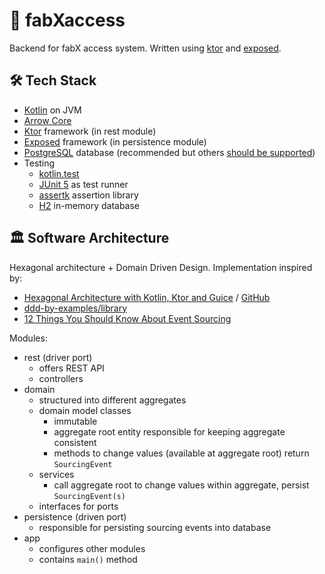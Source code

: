 # 🔐 fabXaccess

Backend for fabX access system. Written using [ktor](https://ktor.io) and [exposed](https://github.com/JetBrains/Exposed).

## 🛠 Tech Stack

* [Kotlin](https://kotlinlang.org) on JVM
* [Arrow Core](https://arrow-kt.io/docs/core/)
* [Ktor](https://ktor.io) framework (in rest module)
* [Exposed](https://github.com/JetBrains/Exposed) framework (in persistence module)
* [PostgreSQL](https://www.postgresql.org) database (recommended but others [should be supported](https://github.com/JetBrains/Exposed#supported-databases))
* Testing
    * [kotlin.test](https://kotlinlang.org/api/latest/kotlin.test/)
    * [JUnit 5](https://junit.org/junit5/) as test runner
    * [assertk](https://github.com/willowtreeapps/assertk) assertion library
    * [H2](http://www.h2database.com) in-memory database

## 🏛 Software Architecture

Hexagonal architecture + Domain Driven Design. Implementation inspired by:
* [Hexagonal Architecture with Kotlin, Ktor and Guice](https://hackernoon.com/hexagonal-architecture-with-kotlin-ktor-and-guice-f1b68fbdf2d9) / [GitHub](https://github.com/sgerber-hyperanna/ktor-hexagonal-multi-module-template)
* [ddd-by-examples/library](https://github.com/ddd-by-examples/library)
* [12 Things You Should Know About Event Sourcing](http://blog.leifbattermann.de/2017/04/21/12-things-you-should-know-about-event-sourcing/)

Modules:
* rest (driver port)
    * offers REST API
    * controllers
* domain
    * structured into different aggregates
    * domain model classes
        * immutable
        * aggregate root entity responsible for keeping aggregate consistent
        * methods to change values (available at aggregate root) return `SourcingEvent`
    * services
        * call aggregate root to change values within aggregate, persist `SourcingEvent(s)`
    * interfaces for ports
* persistence (driven port)
    * responsible for persisting sourcing events into database
* app
    * configures other modules
    * contains `main()` method
